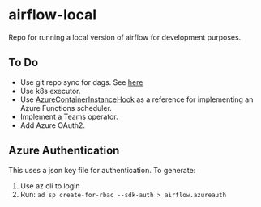 # airflow-local
Repo for running a local version of airflow for development purposes.

## To Do

- Use git repo sync for dags. See [here](https://docs.bitnami.com/azure-templates/infrastructure/apache-airflow/configuration/sync-dags/)
- Use k8s executor.
- Use [AzureContainerInstanceHook](https://github.com/apache/airflow/blob/v1-10-stable/airflow/contrib/hooks/azure_container_instance_hook.py)
as a reference for implementing an Azure Functions scheduler.
- Implement a Teams operator.
- Add Azure OAuth2.

## Azure Authentication
This uses a json key file for authentication. To generate:

1. Use az cli to login
2. Run: `ad sp create-for-rbac --sdk-auth > airflow.azureauth`